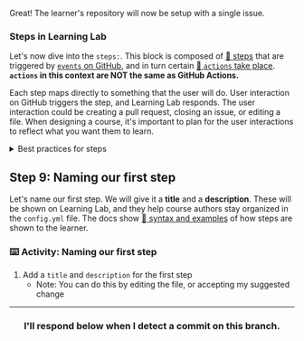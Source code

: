 Great! The learner's repository will now be setup with a single issue.

### Steps in Learning Lab
Let's now dive into the `steps:`. This block is composed of [:book: steps](https://lab.github.com/docs/steps-block) that are triggered by [`events` on GitHub](https://lab.github.com/docs/events), and in turn certain [:book: `actions` take place](https://lab.github.com/docs/using-actions). **`actions` in this context are NOT the same as GitHub Actions.**

Each step maps directly to something that the user will do. User interaction on GitHub triggers the step, and Learning Lab responds. The user interaction could be creating a pull request, closing an issue, or editing a file. When designing a course, it's important to plan for the user interactions to reflect what you want them to learn.

<details><summary>Best practices for steps</summary>

For example, you _could_ write a lot of text and have the user close the issue when they're done. But, unless your text was telling them how to close an issue, that reaction doesn't make sense. Try to find a way to have the user demonstrate their knowledge, like by committing a function to a branch. Let the user _show_ they understand to trigger the next step.

See [:book: best practices](https://lab.github.com/docs/response-best-practices) in the Learning Lab docs for more suggestions.
</details>

## Step 9: Naming our first step

Let's name our first step. We will give it a **title** and a **description**. These will be shown on Learning Lab, and they help course authors stay organized in the `config.yml` file. The docs show [:book: syntax and examples](https://lab.github.com/docs/steps-block#options-for-steps) of how steps are shown to the learner.

### :keyboard: Activity: Naming our first step

1. Add a `title` and `description` for the first step
    - Note: You can do this by editing the file, or accepting my suggested change

<hr>
<h3 align="center">I'll respond below when I detect a commit on this branch.</h3>
